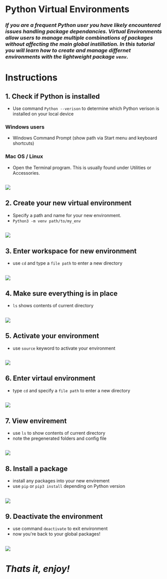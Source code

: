 # Python Virtual Environments
### _If you are a frequent Python user you have likely encountered issues handling package dependancies. Virtual Environments allow users to manage multiple combinations of packages without affecting the main global instillation. In this tutorial you will learn how to create and manage differnet environments with the lightweight package `venv`._ 
#
# Instructions
## 1. Check if Python is installed
* Use command `Python --verison` to determine which Python verison is installed on your local device
### Windows users
* Windows Command Prompt (show path via Start menu and keyboard shortcuts)
### Mac OS / Linux
* Open the Terminal program. This is usually found under Utilities or Accessories.
## ![](gif/1.gif)
## 2. Create your new virtual environment
* Specify a path and name for your new environment.
* `Python3 -m venv path/to/my_env`
## ![](gif/2.gif)
## 3. Enter workspace for new environment
* use `cd` and type a `file path` to enter a new directory
## ![](gif/3.gif)
## 4. Make sure everything is in place
* `ls` shows contents of current directory
## ![](gif/4.gif)
## 5. Activate your environment
* use `source` keyword to activate your environment
## ![](gif/5.gif)
## 6. Enter virtaul environment 
* type `cd` and specify a `file path` to enter a new directory
## ![](gif/6.gif)
## 7. View envirement
* use `ls` to show contents of current directory
* note the pregenerated folders and config file
## ![](gif/7.gif)
## 8. Install a package
* install any packages into your new envirement
* use `pip` or `pip3 install` depending on Python version
## ![](gif/8.gif)
## 9. Deactivate the environment
* use command `deactivate` to exit environment
* now you're back to your global packages! 
## ![](gif/9.gif)
# _Thats it, enjoy!_